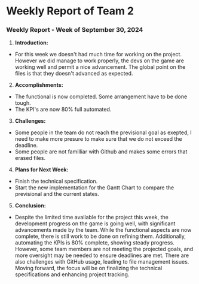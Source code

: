 # Weekly Report of Team 2
### Weekly Report - Week of September 30, 2024

1. **Introduction:**  
- For this week we doesn't had much time for working on the project. However we did manage to work properly, the devs on the game are working well and permit a nice advancement. The global point on the files is that they doesn't advanced as expected.

2. **Accomplishments:**  
- The functional is now completed. Some arrangement have to be done tough.
- The KPI's are now 80% full automated.

3. **Challenges:**  
- Some people in the team do not reach the previsional goal as exepted, I need to make more presure to make sure that we do not exceed the deadline.
- Some people are not familliar with Github and makes some errors that erased files.

4. **Plans for Next Week:**  
- Finish the technical specification.
- Start the new implementation for the Gantt Chart to compare the previsional and the current states.

5. **Conclusion:**  
- Despite the limited time available for the project this week, the development progress on the game is going well, with significant advancements made by the team. While the functional aspects are now complete, there is still work to be done on refining them. Additionally, automating the KPIs is 80% complete, showing steady progress. However, some team members are not meeting the projected goals, and more oversight may be needed to ensure deadlines are met. There are also challenges with GitHub usage, leading to file management issues. Moving forward, the focus will be on finalizing the technical specifications and enhancing project tracking.
